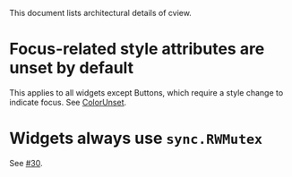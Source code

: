 This document lists architectural details of cview.

# Focus-related style attributes are unset by default

This applies to all widgets except Buttons, which require a style change to
indicate focus. See [ColorUnset](https://docs.rocketnine.space/gitlab.com/tslocum/cview#pkg-variables).

# Widgets always use `sync.RWMutex`

See [#30](https://gitlab.com/tslocum/cview/-/issues/30).
